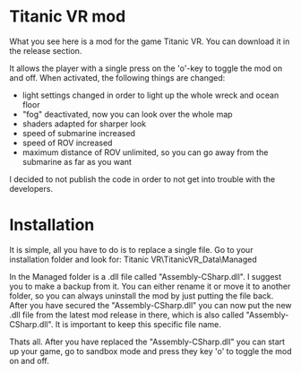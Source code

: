 # Titanic VR mod

What you see here is a mod for the game Titanic VR. You can download it in the release section.

It allows the player with a single press on the 'o'-key to toggle the mod on and off.
When activated, the following things are changed:
- light settings changed in order to light up the whole wreck and ocean floor
- "fog" deactivated, now you can look over the whole map
- shaders adapted for sharper look
- speed of submarine increased
- speed of ROV increased
- maximum distance of ROV unlimited, so you can go away from the submarine as far as you want

I decided to not publish the code in order to not get into trouble with the developers.

# Installation
It is simple, all you have to do is to replace a single file. Go to your installation folder and look for:
Titanic VR\TitanicVR_Data\Managed

In the Managed folder is a .dll file called "Assembly-CSharp.dll".
I suggest you to make a backup from it. You can either rename it or move it to another folder, so you can always uninstall the mod by just putting the file back.
After you have secured the  "Assembly-CSharp.dll" you can now put the new .dll file from the latest mod release in there, which is also called "Assembly-CSharp.dll". It is important to keep this specific file name.

Thats all. After you have replaced the "Assembly-CSharp.dll" you can start up your game, go to sandbox mode and press they key 'o' to toggle the mod on and off.
